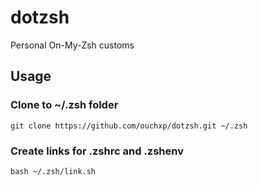 # dotzsh
Personal On-My-Zsh customs

## Usage
### Clone to ~/.zsh folder
```git clone https://github.com/ouchxp/dotzsh.git ~/.zsh```

### Create links for .zshrc and .zshenv
```bash ~/.zsh/link.sh```

